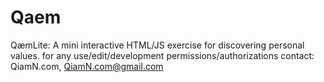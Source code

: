 # Qaem
QæmLite: A mini interactive HTML/JS exercise for discovering personal values. for any use/edit/development permissions/authorizations contact: QiamN.com, QiamN.com@gmail.com
